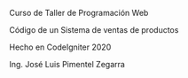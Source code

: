 Curso de Taller de Programación Web

Código de un Sistema de ventas de productos

Hecho en CodeIgniter 2020

Ing. José Luis Pimentel Zegarra
